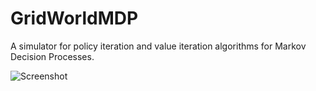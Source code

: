 # GridWorldMDP

A simulator for policy iteration and value iteration algorithms for Markov Decision Processes.

![Screenshot](Images/Screenshots/0.png)
